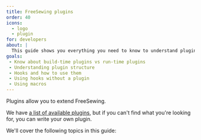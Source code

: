 ```yaml
---
title: FreeSewing plugins
order: 40
icons: 
  - logo
  - plugin
for: developers
about: |
  This guide shows you everything you need to know to understand plugins in FreeSewing, and create your own.
goals:
 - Know about build-time plugins vs run-time plugins
 - Understanding plugin structure
 - Hooks and how to use them
 - Using hooks without a plugin
 - Using macros
---
```


Plugins allow you to extend FreeSewing.

We have [a list of available plugins](/reference/plugins/), but
if you can't find what you're looking for, you can write your own plugin.

We'll cover the following topics in this guide:

<ReadMore list />
